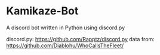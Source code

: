 # Kamikaze-Bot
A discord bot written in Python using discord.py


discord.py: https://github.com/Rapptz/discord.py
data from: https://github.com/Diablohu/WhoCallsTheFleet/
